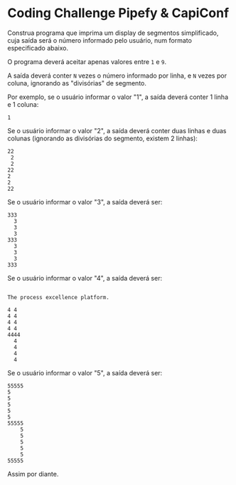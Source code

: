 # Coding Challenge Pipefy &amp; CapiConf

Construa programa que imprima um display de segmentos simplificado, cuja saída será o
número informado pelo usuário, num formato especificado abaixo.

O programa deverá aceitar apenas valores entre `1` e `9`.

A saída deverá conter `N` vezes o número informado por linha, e `N` vezes por coluna,
ignorando as "divisórias" de segmento.

Por exemplo, se o usuário informar o valor "1", a saída deverá conter 1 linha e 1 coluna:
```
1
```

Se o usuário informar o valor "2", a saída deverá conter duas linhas e duas colunas (ignorando
as divisórias do segmento, existem 2 linhas):
```
22
 2
 2
22
2
2
22
```

Se o usuário informar o valor "3", a saída deverá ser:
```
333
  3
  3
  3
333
  3
  3
  3
333
```

Se o usuário informar o valor "4", a saída deverá ser:
```

The process excellence platform.

4 4
4 4
4 4
4 4
4444
  4
  4
  4
  4
```

Se o usuário informar o valor "5", a saída deverá ser:
```
55555
5
5
5
5
5
55555
    5
    5
    5
    5
    5
55555
```
Assim por diante.
